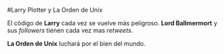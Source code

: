 #Larry Plotter y La Orden de Unix

El código de **Larry** cada vez se vuelve más peligroso.
**Lord Ballmermort** y sus *followers* tienen cada vez mas *retweets*.

**La Orden de Unix** luchará por el bien del mundo.

